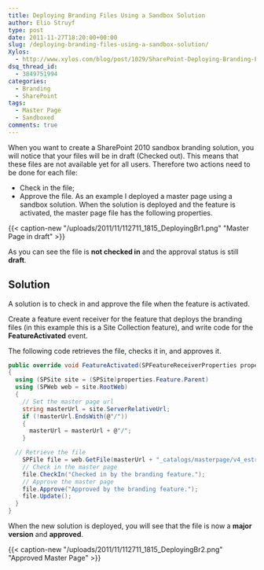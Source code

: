 ```yaml
---
title: Deploying Branding Files Using a Sandbox Solution
author: Elio Struyf
type: post
date: 2011-11-27T18:20:00+00:00
slug: /deploying-branding-files-using-a-sandbox-solution/
Xylos:
  - http://www.xylos.com/blog/post/1029/SharePoint-Deploying-Branding-Files-Using-a-Sandbox-Solution/
dsq_thread_id:
  - 3849751994
categories:
  - Branding
  - SharePoint
tags:
  - Master Page
  - Sandboxed
comments: true
---
```


When you want to create a SharePoint 2010 sandbox branding solution, you will notice that your files will be in draft (Checked out). This means that these files are not available yet for all users. Therefore two actions need to be done for each file:

*   Check in the file;
*   Approve the file.
As an example I deployed a master page using a sandbox solution. When the solution is deployed and the feature is activated, the master page file has the following properties.

{{< caption-new "/uploads/2011/11/112711_1815_DeployingBr1.png" "Master Page in draft" >}}

As you can see the file is **not checked in** and the approval status is still **draft**.

## Solution

A solution is to check in and approve the file when the feature is activated.

Create a feature event receiver for the feature that deploys the branding files (in this example this is a Site Collection feature), and write code for the **FeatureActivated** event.

The following code retrieves the file, checks it in, and approves it.


```csharp
public override void FeatureActivated(SPFeatureReceiverProperties properties)
{
  using (SPSite site = (SPSite)properties.Feature.Parent)
  using (SPWeb web = site.RootWeb)
  {
    // Set the master page url
    string masterUrl = site.ServerRelativeUrl;
    if (!masterUrl.EndsWith(@"/"))
    {
      masterUrl = masterUrl + @"/";
    }

  // Retrieve the file
    SPFile file = web.GetFile(masterUrl + "_catalogs/masterpage/v4_estruyf.master");
    // Check in the master page
    file.CheckIn("Checked in by the branding feature.");
    // Approve the master page
    file.Approve("Approved by the branding feature.");
    file.Update();
  }
}
```


When the new solution is deployed, you will see that the file is now a **major version** and **approved**.

{{< caption-new "/uploads/2011/11/112711_1815_DeployingBr2.png" "Approved Master Page" >}}